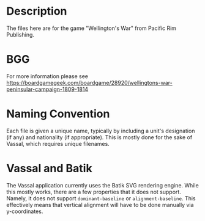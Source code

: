 # Description

The files here are for the game "Wellington's War" from Pacific Rim Publishing.

# BGG

For more information please see https://boardgamegeek.com/boardgame/28920/wellingtons-war-peninsular-campaign-1809-1814

# Naming Convention

Each file is given a unique name, typically by including a unit's designation (if any) and nationality (if appropriate). This is mostly done for the sake of Vassal, which requires unique filenames.

# Vassal and Batik

The Vassal application currently uses the Batik SVG rendering engine. While this mostly works, there are a few properties that it does not support. Namely, it does not support `dominant-baseline` or `alignment-baseline`. This effectively means that vertical alignment will have to be done manually via y-coordinates.